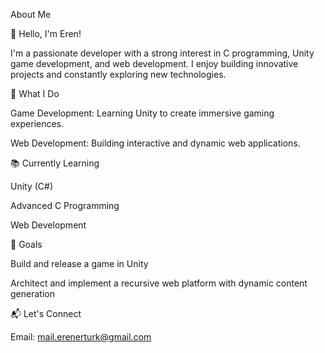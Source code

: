About Me

👋 Hello, I'm Eren!

  I'm a passionate developer with a strong interest in C programming, Unity game development, and web development. I enjoy building innovative projects and constantly exploring new technologies.

🚀 What I Do

  Game Development: Learning Unity to create immersive gaming experiences.

  Web Development: Building interactive and dynamic web applications.

📚 Currently Learning

  Unity (C#)

  Advanced C Programming

  Web Development

🎯 Goals

  Build and release a game in Unity

  Architect and implement a recursive web platform with dynamic content generation

📬 Let's Connect

  Email: mail.erenerturk@gmail.com
